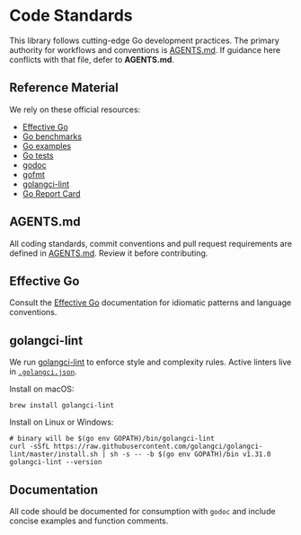 # Code Standards

This library follows cutting-edge Go development practices. The primary authority for workflows and conventions is [AGENTS.md](./AGENTS.md). If guidance here conflicts with that file, defer to **AGENTS.md**.

## Reference Material

We rely on these official resources:

- [Effective Go](https://golang.org/doc/effective_go.html)
- [Go benchmarks](https://golang.org/pkg/testing/#hdr-Benchmarks)
- [Go examples](https://golang.org/pkg/testing/#hdr-Examples)
- [Go tests](https://golang.org/pkg/testing/)
- [godoc](https://pkg.go.dev/golang.org/x/tools/cmd/godoc)
- [gofmt](https://golang.org/cmd/gofmt/)
- [golangci-lint](https://golangci-lint.run/)
- [Go Report Card](https://goreportcard.com/)

## AGENTS.md

All coding standards, commit conventions and pull request requirements are defined in [AGENTS.md](./AGENTS.md). Review it before contributing.

## Effective Go

Consult the [Effective Go](https://golang.org/doc/effective_go.html) documentation for idiomatic patterns and language conventions.

## golangci-lint

We run [golangci-lint](https://golangci-lint.run/usage/quick-start) to enforce style and complexity rules. Active linters live in [`.golangci.json`](../.golangci.json).

Install on macOS:
```shell
brew install golangci-lint
```

Install on Linux or Windows:
```shell
# binary will be $(go env GOPATH)/bin/golangci-lint
curl -sSfL https://raw.githubusercontent.com/golangci/golangci-lint/master/install.sh | sh -s -- -b $(go env GOPATH)/bin v1.31.0
golangci-lint --version
```

## Documentation

All code should be documented for consumption with `godoc` and include concise examples and function comments.
